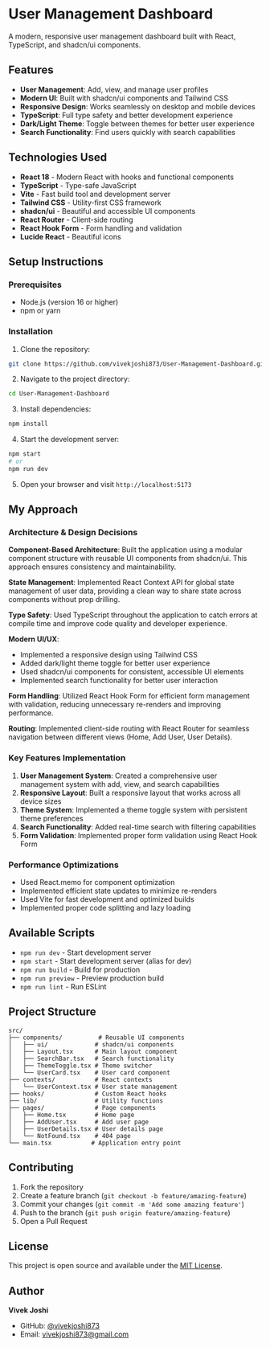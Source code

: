 # User Management Dashboard

A modern, responsive user management dashboard built with React, TypeScript, and shadcn/ui components.

## Features

- **User Management**: Add, view, and manage user profiles
- **Modern UI**: Built with shadcn/ui components and Tailwind CSS
- **Responsive Design**: Works seamlessly on desktop and mobile devices
- **TypeScript**: Full type safety and better development experience
- **Dark/Light Theme**: Toggle between themes for better user experience
- **Search Functionality**: Find users quickly with search capabilities

## Technologies Used

- **React 18** - Modern React with hooks and functional components
- **TypeScript** - Type-safe JavaScript
- **Vite** - Fast build tool and development server
- **Tailwind CSS** - Utility-first CSS framework
- **shadcn/ui** - Beautiful and accessible UI components
- **React Router** - Client-side routing
- **React Hook Form** - Form handling and validation
- **Lucide React** - Beautiful icons

## Setup Instructions

### Prerequisites

- Node.js (version 16 or higher)
- npm or yarn

### Installation

1. Clone the repository:
```bash
git clone https://github.com/vivekjoshi873/User-Management-Dashboard.git
```

2. Navigate to the project directory:
```bash
cd User-Management-Dashboard
```

3. Install dependencies:
```bash
npm install
```

4. Start the development server:
```bash
npm start
# or
npm run dev
```

5. Open your browser and visit `http://localhost:5173`

## My Approach

### Architecture & Design Decisions

**Component-Based Architecture**: Built the application using a modular component structure with reusable UI components from shadcn/ui. This approach ensures consistency and maintainability.

**State Management**: Implemented React Context API for global state management of user data, providing a clean way to share state across components without prop drilling.

**Type Safety**: Used TypeScript throughout the application to catch errors at compile time and improve code quality and developer experience.

**Modern UI/UX**: 
- Implemented a responsive design using Tailwind CSS
- Added dark/light theme toggle for better user experience
- Used shadcn/ui components for consistent, accessible UI elements
- Implemented search functionality for better user interaction

**Form Handling**: Utilized React Hook Form for efficient form management with validation, reducing unnecessary re-renders and improving performance.

**Routing**: Implemented client-side routing with React Router for seamless navigation between different views (Home, Add User, User Details).

### Key Features Implementation

1. **User Management System**: Created a comprehensive user management system with add, view, and search capabilities
2. **Responsive Layout**: Built a responsive layout that works across all device sizes
3. **Theme System**: Implemented a theme toggle system with persistent theme preferences
4. **Search Functionality**: Added real-time search with filtering capabilities
5. **Form Validation**: Implemented proper form validation using React Hook Form

### Performance Optimizations

- Used React.memo for component optimization
- Implemented efficient state updates to minimize re-renders
- Used Vite for fast development and optimized builds
- Implemented proper code splitting and lazy loading

## Available Scripts

- `npm run dev` - Start development server
- `npm start` - Start development server (alias for dev)
- `npm run build` - Build for production
- `npm run preview` - Preview production build
- `npm run lint` - Run ESLint

## Project Structure

```
src/
├── components/          # Reusable UI components
│   ├── ui/             # shadcn/ui components
│   ├── Layout.tsx      # Main layout component
│   ├── SearchBar.tsx   # Search functionality
│   ├── ThemeToggle.tsx # Theme switcher
│   └── UserCard.tsx    # User card component
├── contexts/           # React contexts
│   └── UserContext.tsx # User state management
├── hooks/              # Custom React hooks
├── lib/                # Utility functions
├── pages/              # Page components
│   ├── Home.tsx        # Home page
│   ├── AddUser.tsx     # Add user page
│   ├── UserDetails.tsx # User details page
│   └── NotFound.tsx    # 404 page
└── main.tsx           # Application entry point
```

## Contributing

1. Fork the repository
2. Create a feature branch (`git checkout -b feature/amazing-feature`)
3. Commit your changes (`git commit -m 'Add some amazing feature'`)
4. Push to the branch (`git push origin feature/amazing-feature`)
5. Open a Pull Request

## License

This project is open source and available under the [MIT License](LICENSE).

## Author

**Vivek Joshi**
- GitHub: [@vivekjoshi873](https://github.com/vivekjoshi873)
- Email: vivekjoshi873@gmail.com


